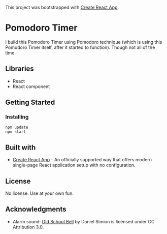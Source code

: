 This project was bootstrapped with [Create React App](https://github.com/facebook/create-react-app).

# Pomodoro Timer

I build this Pomodoro Timer using Pomodoro technique (which is using this Pomodoro Timer itself, after it started to function). Though not all of the time.


## Libraries

* React
* React component


## Getting Started

### Installing

```
npm update
npm start
```


## Built with

* [Create React App](https://facebook.github.io/create-react-app/) - An officially supported way that offers modern single-page React application setup with no configuration.


## License

No license. Use at your own fun.


## Acknowledgments

* Alarm sound: [Old School Bell](http://soundbible.com/2185-Old-School-Bell.html) by Daniel Simion is licensed under CC Attribution 3.0.
